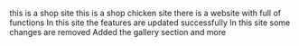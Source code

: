 this is a shop site
this is a shop chicken site
there is a website with full of functions
In this site the features are updated successfully
In this site some changes are removed
Added the gallery section and more 
